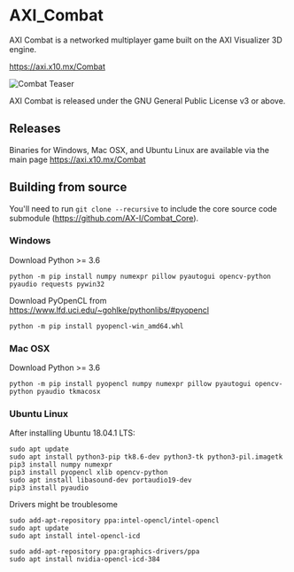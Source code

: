 # AXI_Combat
AXI Combat is a networked multiplayer game built on the AXI Visualizer 3D engine.

https://axi.x10.mx/Combat

![Combat Teaser](https://agentxindustries.neocities.org/Combat/DOF_Screenshot%202020%20May%2014%2006-29-01.png)

AXI Combat is released under the GNU General Public License v3 or above.

## Releases
Binaries for Windows, Mac OSX, and Ubuntu Linux are available via the main page https://axi.x10.mx/Combat

## Building from source

You'll need to run `git clone --recursive` to include the core source code submodule (https://github.com/AX-I/Combat_Core).

### Windows
Download Python >= 3.6
```
python -m pip install numpy numexpr pillow pyautogui opencv-python pyaudio requests pywin32
```
Download PyOpenCL from https://www.lfd.uci.edu/~gohlke/pythonlibs/#pyopencl
```
python -m pip install pyopencl-win_amd64.whl
```

### Mac OSX
Download Python >= 3.6
```
python -m pip install pyopencl numpy numexpr pillow pyautogui opencv-python pyaudio tkmacosx
```

### Ubuntu Linux
After installing Ubuntu 18.04.1 LTS:
```
sudo apt update
sudo apt install python3-pip tk8.6-dev python3-tk python3-pil.imagetk
pip3 install numpy numexpr
pip3 install pyopencl xlib opencv-python
sudo apt install libasound-dev portaudio19-dev
pip3 install pyaudio
```
Drivers might be troublesome
```
sudo add-apt-repository ppa:intel-opencl/intel-opencl
sudo apt update
sudo apt install intel-opencl-icd

sudo add-apt-repository ppa:graphics-drivers/ppa
sudo apt install nvidia-opencl-icd-384
```

